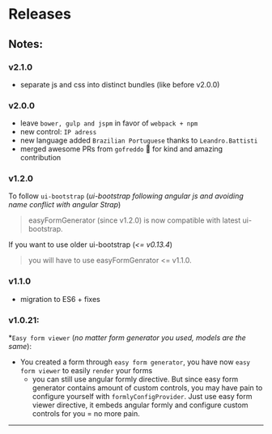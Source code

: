 # Releases

## Notes:

### v2.1.0
- separate js and css into distinct bundles (like before v2.0.0)


### v2.0.0
- leave `bower, gulp and jspm` in favor of `webpack + npm`
- new control: `IP adress`
- new language added `Brazilian Portuguese` thanks to `Leandro.Battisti`
- merged awesome PRs from `gofreddo` :clap: for kind and amazing contribution

### v1.2.0

To follow `ui-bootstrap` (*ui-bootstrap following angular js and avoiding name conflict with angular Strap*)
> easyFormGenerator (since v1.2.0) is now compatible with latest ui-bootstrap.

If you want to use older ui-bootstrap (*<= v0.13.4*)

> you will have to use easyFormGenrator <= v1.1.0.

### v1.1.0

- migration to ES6 + fixes

### v1.0.21:

*`Easy form viewer` (*no matter form generator you used, models are the same*):

- You created a form through `easy form generator`, you have now `easy form viewer` to easily `render` your forms
  - you can still use angular formly directive. But since easy form generator contains amount of custom controls, you may have pain to configure yourself with `formlyConfigProvider`. Just use easy form viewer directive, it embeds angular formly and configure custom controls for you = no more pain.  
______
